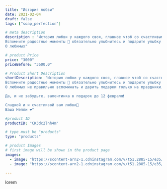 ```yaml
---
title: "История любви"
date: 2021-02-04
draft: false
tags: ["soap_perfection"]

# meta description
description : "История любви у каждого своя, главное чтоб со счастливым концом💞
Вспомните радостные моменты 💖 обязательно улыбнитесь и подарите улыбку своим близким!
О любимых"

# product Price
price: "3000"
priceBefore: "3600.0"

# Product Short Description
shortDescription: "История любви у каждого своя, главное чтоб со счастливым концом💞
Вспомните радостные моменты 💖 обязательно улыбнитесь и подарите улыбку своим близким!
О любимых не правильно вспоминать и дарить подарки только на праздники, подарить счастливый момент можно и без повода. Небольшой подарок и крепкие объятия, а ещё обязательно скажите как вы дорожите этим человеком...

Да, и не забудьте, валентинка в подарок до 12 февраля❗

Сладкой и и счастливой вам любви🧡
Ваша Нелли ❤️"

#product ID
productID: "CK3dc2lnh4m"

# type must be "products"
type: "products"

# product Images
# first image will be shown in the product page
images:
  - image: "https://scontent-arn2-1.cdninstagram.com/v/t51.2885-15/e35/145551114_255015329333313_7196069491870227994_n.jpg?se=7&tp=1&_nc_ht=scontent-arn2-1.cdninstagram.com&_nc_cat=109&_nc_ohc=rbetcHPJkcYAX82tUKv&ccb=7-4&oh=a6da25bfd50939160a59dacf215e52b1&oe=60841552&ig_cache_key=MjUwMTU5NzY0MjEyOTk1MTUxMQ%3D%3D.2-ccb7-4"
  - image: "https://scontent-arn2-1.cdninstagram.com/v/t51.2885-15/e35/145929147_721313528567013_4684329793903849808_n.jpg?se=7&tp=1&_nc_ht=scontent-arn2-1.cdninstagram.com&_nc_cat=109&_nc_ohc=W3tdwjBAcqAAX_Pjj7C&ccb=7-4&oh=1e45b652e4cec458401ff4b8d2b87054&oe=60847B50&ig_cache_key=MjUwMTU5NzY0MjE0NjgwODUyMQ%3D%3D.2-ccb7-4"

---
```

lorem
